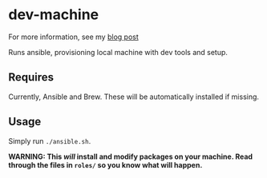 # dev-machine

For more information, see my [blog post](https://steveedson.co.uk/ansible/dev-machine)

Runs ansible, provisioning local machine with dev tools and setup.

## Requires

Currently, Ansible and Brew. These will be automatically installed if missing.

## Usage

Simply run `./ansible.sh`.

**WARNING: This *will* install and modify packages on your machine. Read through the files in `roles/` so you know what will happen.**
